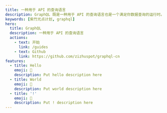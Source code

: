 ```yaml
---
title: 一种用于 API 的查询语言
description: GraphQL 既是一种用于 API 的查询语言也是一个满足你数据查询的运行时。
keywords: [紫竹光点计划, graphql]
hero:
  title: GraphQL
  description: 一种用于 API 的查询语言
  actions:
    - text: 开始
      link: /guides
    - text: Github
      link: https://github.com/zizhuspot/graphql-cn
features:
  - title: Hello
    emoji: 💎
    description: Put hello description here
  - title: World
    emoji: 🌈
    description: Put world description here
  - title: '!'
    emoji: 🚀
    description: Put ! description here
---
```

